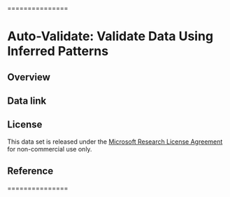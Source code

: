 ===============

# Auto-Validate: Validate Data Using Inferred Patterns

 

## Overview



## Data link



## License

This data set is released under the [Microsoft Research License Agreement](https://github.com/jiesongk/auto-validate/blob/main/MSR-LA) for non-commercial use only. 

 

## Reference



===============
